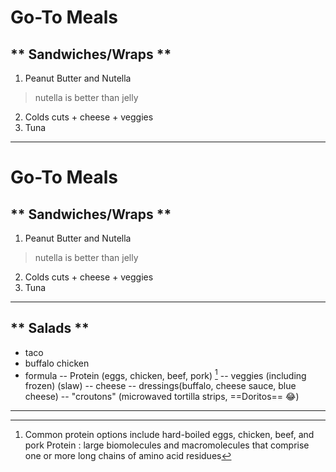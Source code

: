 # Go-To Meals

## ** Sandwiches/Wraps **
1. Peanut Butter and Nutella

>nutella is better than jelly

2. Colds cuts + cheese + veggies
3. Tuna
---
# Go-To Meals
## ** Sandwiches/Wraps **
1. Peanut Butter and Nutella
> nutella is better than jelly
2. Colds cuts + cheese + veggies
3. Tuna

---

## ** Salads **
- taco
- buffalo chicken
- formula
-- Protein (eggs, chicken, beef, pork) [^1]
-- veggies (including frozen) (slaw)
-- cheese
-- dressings(buffalo, cheese sauce, blue cheese)
-- "croutons" (microwaved tortilla strips, ==Doritos== :joy:)  

---

[^1]: Common protein options include hard-boiled eggs, chicken, beef, and pork
Protein
 : large biomolecules and macromolecules that comprise one or more long chains of amino acid residues
